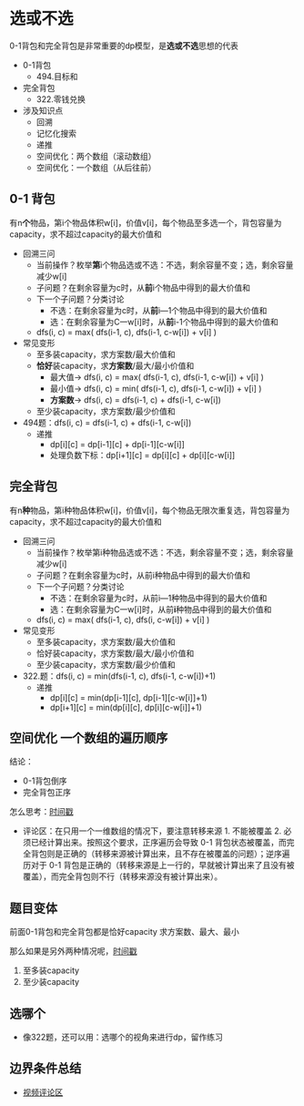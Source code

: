 
# 选或不选

0-1背包和完全背包是非常重要的dp模型，是**选或不选**思想的代表

- 0-1背包
    - 494.目标和
- 完全背包
    - 322.零钱兑换
- 涉及知识点
    - 回溯
    - 记忆化搜索
    - 递推
    - 空间优化：两个数组（滚动数组）
    - 空间优化：一个数组（从后往前）


## 0-1 背包

有n**个**物品，第i个物品体积w[i]，价值v[i]，每个物品至多选一个，背包容量为capacity，求不超过capacity的最大价值和

- 回溯三问
    - 当前操作？枚举**第**i个物品选或不选：不选，剩余容量不变；选，剩余容量减少w[i]
    - 子问题？在剩余容量为c时，从**前**i个物品中得到的最大价值和
    - 下一个子问题？分类讨论
        - 不选：在剩余容量为c时，从**前**i—1个物品中得到的最大价值和
        - 选：在剩余容量为C一w[i]时，从**前**i-1个物品中得到的最大价值和
    - dfs(i, c) = max( dfs(i-1, c), dfs(i-1, c-w[i]) + v[i] )
- 常见变形
    - 至多装capacity，求方案数/最大价值和
    - **恰好**装capacity，求**方案数**/最大/最小价值和
        - 最大值-> dfs(i, c) = max( dfs(i-1, c), dfs(i-1, c-w[i]) + v[i] )
        - 最小值-> dfs(i, c) = min( dfs(i-1, c), dfs(i-1, c-w[i]) + v[i] )
        - **方案数**-> dfs(i, c) = dfs(i-1, c) + dfs(i-1, c-w[i])
    - 至少装capacity，求方案数/最少价值和
- 494题：dfs(i, c) = dfs(i-1, c) + dfs(i-1, c-w[i])
    - 递推
        - dp[i]\[c\] = dp[i-1]\[c\] + dp[i-1][c-w[i]]
        - 处理负数下标：dp[i+1]\[c\] = dp[i]\[c\] + dp[i][c-w[i]]

## 完全背包

有n**种**物品，第i种物品体积w[i]，价值v[i]，每个物品无限次重复选，背包容量为capacity，求不超过capacity的最大价值和

- 回溯三问
    - 当前操作？枚举第i种物品选或不选：不选，剩余容量不变；选，剩余容量减少w[i]
    - 子问题？在剩余容量为c时，从前i种物品中得到的最大价值和
    - 下一个子问题？分类讨论
        - 不选：在剩余容量为c时，从前i—1种物品中得到的最大价值和
        - 选：在剩余容量为C一w[i]时，从前**i**种物品中得到的最大价值和
    - dfs(i, c) = max( dfs(i-1, c), dfs(i, c-w[i]) + v[i] )
- 常见变形
    - 至多装capacity，求方案数/最大价值和
    - 恰好装capacity，求方案数/最大/最小价值和
    - 至少装capacity，求方案数/最少价值和
- 322.题：dfs(i, c) = min(dfs(i-1, c), dfs(i-1, c-w[i])+1)
    - 递推
        - dp[i]\[c\] = min(dp[i-1]\[c\], dp[i-1][c-w[i]]+1)
        - dp[i+1]\[c\] = min(dp[i]\[c\], dp[i][c-w[i]]+1)

## 空间优化 一个数组的遍历顺序

结论：
- 0-1背包倒序
- 完全背包正序

怎么思考：[时间戳](https://www.bilibili.com/video/BV16Y411v7Y6?t=860.6)

- 评论区：在只用一个一维数组的情况下，要注意转移来源 1. 不能被覆盖 2. 必须已经计算出来。按照这个要求，正序遍历会导致 0-1 背包状态被覆盖，而完全背包则是正确的（转移来源被计算出来，且不存在被覆盖的问题）；逆序遍历对于 0-1 背包是正确的（转移来源是上一行的，早就被计算出来了且没有被覆盖），而完全背包则不行（转移来源没有被计算出来）。

## 题目变体

前面0-1背包和完全背包都是恰好capacity 求方案数、最大、最小

那么如果是另外两种情况呢，[时间戳](https://www.bilibili.com/video/BV16Y411v7Y6?t=886.5)

1. 至多装capacity
2. 至少装capacity

## 选哪个

- 像322题，还可以用：选哪个的视角来进行dp，留作练习

## 边界条件总结

- [视频评论区](https://www.bilibili.com/video/BV16Y411v7Y6)